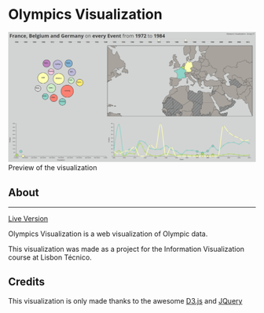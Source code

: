 # Olympics Visualization

![screenshot](https://raw.githubusercontent.com/DanyBoss/olympics-visualization/master/preview.png)
Preview of the visualization

## About
-------------------------------

[Live Version](https://danyboss.github.io/olympics/)

Olympics Visualization is a web visualization of Olympic data.

This visualization was made as a project for the Information Visualization course at Lisbon Técnico.

## Credits

This visualization is only made thanks to the awesome [D3.js](https://d3js.org/) and [JQuery](https://jquery.com/)
